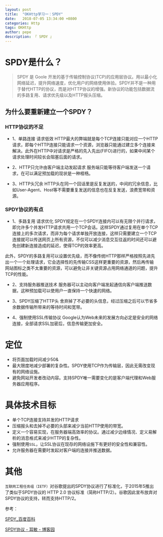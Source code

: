 ```yaml
---
layout: post
title:  "OKHttp学习一：SPDY"
date:   2018-07-05 13:34:00 +0800
categories: Http
tags: OKHttp
author: pepe
description: 『 SPDY 』
---
```


# SPDY是什么？

> SPDY 是 Goole 开发的基于传输控制协议(TCP)的应用层协议。用以最小化网络延迟，提升网络速度，优化用户的网络使用体验。SPDY并不是一种用于替代HTTP的协议，而是对HTTP协议的增强。新协议的功能包括数据流的多路复用、请求优先级以及HTTP报头压缩。

## 为什么要重新建立一个SPDY？

### **HTTP协议的不足**

* 1、单路连接 请求低效
HTTP最大的弊端就是每个TCP连接只能对应一个HTTP请求，即每个HTTP连接只能请求一个资源，浏览器只能通过建立多个连接来解决。此外在HTTP中对请求是严格的先入先出(FIFO)进行的，如果中间某个请求处理时间较长会阻塞后面的请求。

* 2、HTTP只允许由客户端主动发起请求
服务端只能等待客户端发送一个请求，在可以满足预加载的现状是一种桎梏。

* 3、HTTP头冗余
HTTP头在同一个回话里是反复发送的，中间的冗余信息，比如User-Agent、Host等不需要重复发送的信息也在反复发送，浪费宽带和资源。

### **SPDY协议的有点**

* 1、多路复用 请求优化
SPDY规定在一个SPDY连接内可以有无限个并行请求，即允许多个并发HTTP请求共用一个TCP会话。这样SPDY通过复用在单个TCP连接上的多次请求，而非为每个请求单独开放连接，这样只需要建立一个TCP连接就可以传送网页上所有资源，不仅可以减少消息交互往返的时间还可以避免创建新连接造成的延迟，使得TCP的效率更高。

此外，SPDY的多路复用可以设置优先级，而不像传统HTTP那样严格按照先进先出一个一个处理请求，它会选择性的先传输CSS这样更重要的资源，然后再传输网站图标之类不太重要的资源，可以避免让非关键资源占用网络通道的问题，提升TCP的性能。

* 2、支持服务器推送技术
服务器可以主动向客户端发起通信向客户端推送数据，这种预加载可以使用户一直保持一个快速的网络。

* 3、SPDY压缩了HTTP头
舍弃掉了不必要的头信息，经过压缩之后可以节省多余数据传输所带来的等待时间和宽带。

* 4、强制使用SSL传输协议
Google认为Web未来的发展方向必定是安全的网络连接，全部请求SSL加密后，信息传输更加安全。

# **定位**

* 将页面加载时间减少50&
* 最大限度地减少部署的复杂性。SPDY使用TCP作为传输层，因此无需改变现有的网络设施。
* 避免网站开发者改动内容。支持SPDY唯一需要变化的是客户端代理和Web服务器应用程序。

# **具体技术目标**

* 单个TCP连接支持并发的HTTP请求
* 压缩报头和去掉不必要的头部来减少当前HTTP使用的带宽。
* 定义一个容易实现，在服务器端高效率的协议。通过减少边缘情况、定义易解析的消息格式来减少HTTP的复杂性。
* 强制使用`SSL`，让SSL协议在现存的网络设施下有更好的安全性和兼容性。
* 允许服务器在需要时发起对客户端的连接并推送数据。

# 其他

`互联网工程任务组（IETF）`对谷歌提出的SPDY协议进行了标准化，于2015年5推出了类似于SPDY协议的 HTTP 2.0 协议标准（简称HTTP/2）。谷歌因此宣布放弃对SPDY协议的支持，转而支持HTTP/2。





参考：

[SPDY_百度百科](https://baike.baidu.com/item/SPDY)

[SPDY协议 - 耳敏 - 博客园](http://www.cnblogs.com/keva/p/spdy-protocol.html)






























